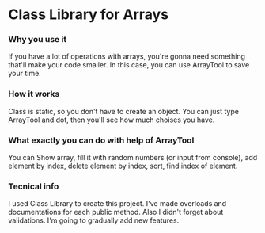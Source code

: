 # Class Library for Arrays

### Why you use it
If you have a lot of operations with arrays, you're gonna need something that'll make your code smaller. 
In this case, you can use ArrayTool to save your time.

### How it works
Class is static, so you don't have to create an object.
You can just type ArrayTool and dot, then you'll see how much choises you have.

### What exactly you can do with help of ArrayTool
You can Show array, fill it with random numbers (or input from console), add element by index, delete element by index, sort, find index of element. 

### Tecnical info
I used Class Library to create this project. I've made overloads and documentations for each public method. 
Also I didn't forget about validations. I'm going to gradually add new features.
